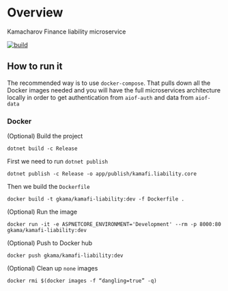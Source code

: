 # Overview

Kamacharov Finance liability microservice

[![build](https://github.com/kamacharovs/aiof-liability/actions/workflows/build.yml/badge.svg)](https://github.com/kamacharovs/aiof-liability/actions/workflows/build.yml)

## How to run it

The recommended way is to use `docker-compose`. That pulls down all the Docker images needed and you will have the full microservices architecture locally in order to get authentication from `aiof-auth` and data from `aiof-data`

### Docker

(Optional) Build the project

```pw
dotnet build -c Release
```

First we need to run `dotnet publish`

```pw
dotnet publish -c Release -o app/publish/kamafi.liability.core
```

Then we build the `Dockerfile`

```pw
docker build -t gkama/kamafi-liability:dev -f Dockerfile .
```

(Optional) Run the image

```pw
docker run -it -e ASPNETCORE_ENVIRONMENT='Development' --rm -p 8000:80 gkama/kamafi-liability:dev
```

(Optional) Push to Docker hub

```pw
docker push gkama/kamafi-liability:dev
```

(Optional) Clean up `none` images

```pw
docker rmi $(docker images -f “dangling=true” -q)
```
